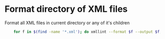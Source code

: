 # Format directory of XML files

Format all XML files in current directory or any of it's children

```bash
	for f in $(find -name '*.xml'); do xmllint --format $f --output $f; done
```
